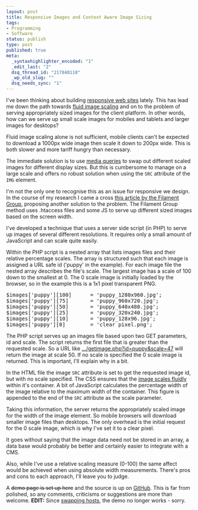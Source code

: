 ```yaml
--- 
layout: post
title: Responsive Images and Context Aware Image Sizing
tags: 
- Programming
- Software
status: publish
type: post
published: true
meta: 
  _syntaxhighlighter_encoded: "1"
  _edit_last: "2"
  dsq_thread_id: "217840118"
  _wp_old_slug: ""
  dsq_needs_sync: "1"
---
```

I've been thinking about building <a href="http://www.alistapart.com/articles/responsive-web-design">responsive web sites</a> lately. This has lead me down the path towards <a href="http://unstoppablerobotninja.com/entry/fluid-images">fluid image scaling</a> and on to the problem of serving appropriately sized images for the client platform. In other words, how can we serve up small scale images for mobiles and tablets and larger images for desktops?<!--more-->

Fluid image scaling alone is not sufficient, mobile clients can't be expected to download a 1000px wide image then scale it down to 200px wide. This is both slower and more tariff hungry than necessary.

The immediate solution is to use <a href="http://stuffandnonsense.co.uk/blog/about/hardboiled_css3_media_queries">media queries</a> to swap out different scaled images for different display sizes. But this is cumbersome to manage on a large scale and offers no robust solution when using the <code>SRC</code> attribute of the <code>IMG</code> element.

I'm not the only one to recognise this as an issue for responsive we design. In the course of my research I came a cross <a href="http://filamentgroup.com/lab/responsive_images_experimenting_with_context_aware_image_sizing/">this article by the Filament Group</a>, proposing another solution to the problem. The Filament Group method uses .htaccess files and some JS to serve up different sized images based on the screen width.

I've developed a technique that uses a server side script (in PHP) to serve up images of several different resolutions. It requires only a small amount of JavaScript and can scale quite easily.

Within the PHP script is a nested array that lists images files and their relative percentage scales. The array is structured such that each image is assigned a URL safe id ('puppy' in the example). For each image file the nested array describes the file's scale. The largest image has a scale of 100 down to the smallest at 0. The 0 scale image is initially loaded by the browser, so in the example this is a 1x1 pixel transparent PNG.

<pre lang="php" line="1">
$images['puppy'][100]      = 'puppy_1280x960.jpg';
$images['puppy'][75]       = 'puppy_960x720.jpg';
$images['puppy'][50]       = 'puppy_640x480.jpg';
$images['puppy'][25]       = 'puppy_320x240.jpg';
$images['puppy'][10]       = 'puppy_128x96.jpg';
$images['puppy'][0]        = 'clear_pixel.png';
</pre>

The PHP script serves up an images file based upon two GET parameters, id and scale. The script returns the first file that is greater than the requested scale. So a URL like <a href="http://www.craig-russell.co.uk/examples/getimage/getimage.php?id=puppy&amp;scale=47">.../getimage.php?id=puppy&amp;scale=47</a> will return the image at scale 50. If no scale is specified the 0 scale image is returned. This is important, I'll explain why in a bit.

In the HTML file the image <code>SRC</code> attribute is set to get the requested image id, but with no scale specified. The CSS ensures that the <a href="http://unstoppablerobotninja.com/entry/fluid-images">image scales fluidly</a> within it's container. A bit of JavaScript calculates the percentage width of the image relative to the maximum width of the container. This figure is appended to the end of the <code>SRC</code> attribute as the scale parameter.

Taking this information, the server returns the appropriately scaled image for the width of the image element. So mobile browsers will download smaller image files than desktops. The only overhead is the initial request for the 0 scale image, which is why I've set it to a clear pixel.

It goes without saying that the image data need not be stored in an array, a data base would probably be better and certainly easier to integrate with a CMS.

Also, while I've use a relative scaling measure (0-100) the same affect would be achieved when using absolute width measurements. There's pros and cons to each approach, I'll leave you to judge.

A <del>demo page is set up here</del> and the source is up on <a href="https://github.com/craig552uk/getImage">GitHub</a>. This is far from polished, so any comments, criticisms or suggestions are more than welcome. <strong>EDIT:</strong> Since <a href="http://craig-russell.co.uk/2012/03/22/site-back.html#.T8cygbRYsak">swapping hosts</a>, the demo no longer works - sorry.
